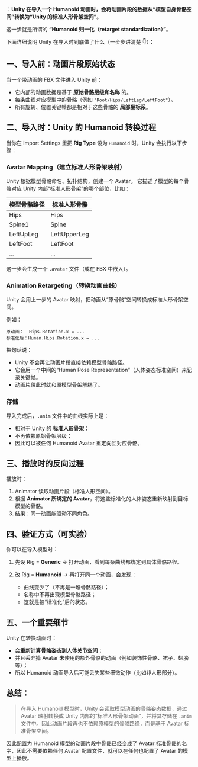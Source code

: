 ：**Unity 在导入一个 Humanoid 动画时，会将动画片段的数据从“模型自身骨骼空间”转换为“Unity 的标准人形骨架空间”**。

这一步就是所谓的 **“Humanoid 归一化（retarget standardization）”**。

下面详细说明 Unity 在导入时到底做了什么（一步步讲清楚 👇）：

## 一、导入前：动画片段原始状态

当一个带动画的 FBX 文件进入 Unity 前：

* 它内部的动画数据是基于 **原始骨骼层级和名称** 的。
* 每条曲线对应模型中的骨骼（例如 `"Root/Hips/LeftLeg/LeftFoot"`）。
* 所有旋转、位置关键帧都是相对于这些骨骼的 **局部坐标系**。

## 二、导入时：Unity 的 Humanoid 转换过程

当你在 Import Settings 里把 **Rig Type** 设为 `Humanoid` 时，Unity 会执行以下步骤：

### Avatar Mapping（建立标准人形骨架映射）

Unity 根据模型骨骼命名、拓扑结构，创建一个 Avatar。
它描述了模型的每个骨骼对应 Unity 内部“标准人形骨架”的哪个部位，比如：

| 模型骨骼路径    | 标准人形骨骼       |
| --------- | ------------ |
| Hips      | Hips         |
| Spine1    | Spine        |
| LeftUpLeg | LeftUpperLeg |
| LeftFoot  | LeftFoot     |
| ...       | ...          |

这一步会生成一个 `.avatar` 文件（或在 FBX 中嵌入）。

### Animation Retargeting（转换动画曲线）

Unity 会用上一步的 Avatar 映射，把动画从“原骨骼”空间转换成标准人形骨架空间。

例如：

```text
原动画：  Hips.Rotation.x = ...
标准化后：Human.Hips.Rotation.x = ...
```

换句话说：

* Unity 不会再让动画片段直接依赖模型骨骼路径。
* 它会用一个中间的“Human Pose Representation”（人体姿态标准空间）来记录关键帧。
* 动画片段此时就和原模型骨架解耦了。

### 存储

导入完成后，`.anim` 文件中的曲线实际上是：

* 相对于 Unity 的 **标准人形骨架**；
* 不再依赖原始骨架层级；
* 因此可以被任何 Humanoid Avatar 重定向回对应骨骼。

## 三、播放时的反向过程

播放时：

1. Animator 读取动画片段（标准人形空间）。
2. 根据 **Animator 所绑定的 Avatar**，将这些标准化的人体姿态重新映射到目标模型的骨骼。
3. 结果：同一动画能驱动不同角色。

## 四、验证方式（可实验）

你可以在导入模型时：

1. 先设 Rig = **Generic** → 打开动画，看到每条曲线都绑定到具体骨骼路径。
2. 改 Rig = **Humanoid** → 再打开同一个动画，会发现：

   * 曲线变少了（不再是一堆骨骼路径）；
   * 名称中不再出现模型骨骼路径；
   * 这就是被“标准化”后的状态。

## 五、一个重要细节

Unity 在转换动画时：

* 会**重新计算骨骼姿态到人体关节空间**；
* 并且丢弃掉 Avatar 未使用的额外骨骼的动画（例如装饰性骨骼、裙子、翅膀等）；
* 所以 Humanoid 动画导入后可能丢失某些细微动作（比如非人形部分）。

## 总结：

> 在导入 Humanoid 模型时，Unity 会读取模型动画的骨骼姿态数据，通过 Avatar 映射转换成 Unity 内部的“标准人形骨架动画”，并将其存储在 `.anim` 文件中。因此动画片段再也不依赖原模型的骨骼路径，而是基于 Avatar 标准骨架空间。

因此配置为 Humanoid 模型的动画片段中骨骼已经变成了 Avatar 标准骨骼的名字，因此不需要依赖任何 Avatar 配置文件，就可以在任何也配置了 Avatar 的模型上播放。
